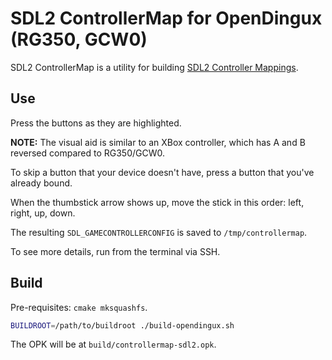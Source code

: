 # SDL2 ControllerMap for OpenDingux (RG350, GCW0)

SDL2 ControllerMap is a utility for building [SDL2 Controller Mappings].

## Use

Press the buttons as they are highlighted.

**NOTE:** The visual aid is similar to an XBox controller, which has A and B
reversed compared to RG350/GCW0.

To skip a button that your device doesn't have, press a button that you've
already bound.

When the thumbstick arrow shows up, move the stick in this order:
left, right, up, down.

The resulting `SDL_GAMECONTROLLERCONFIG` is saved to `/tmp/controllermap`.

To see more details, run from the terminal via SSH.

## Build

Pre-requisites: `cmake mksquashfs`.

~~~bash
BUILDROOT=/path/to/buildroot ./build-opendingux.sh
~~~

The OPK will be at `build/controllermap-sdl2.opk`.

[SDL2 Controller Mappings]: https://wiki.libsdl.org/CategoryGameController
